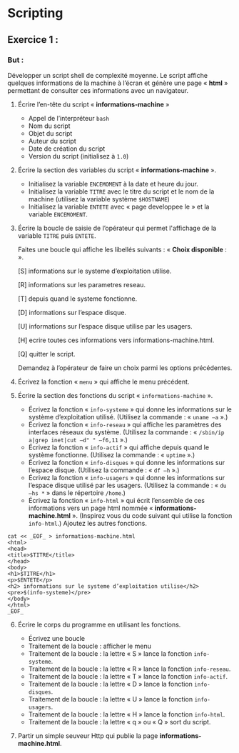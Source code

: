 # Scripting

## Exercice 1 : 

### But : ### 
Développer un script shell de complexité moyenne.
Le script affiche quelques informations de la machine à l’écran et génère une page « **html** » permettant de consulter ces informations avec un navigateur.

1. Écrire l’en-tête du script « **informations-machine** »
   - Appel de l’interpréteur ``bash``
   - Nom du script
   - Objet du script
   - Auteur du script
   - Date de création du script
   - Version du script (initialisez à ``1.0``)

2. Écrire la section des variables du script « **informations-machine** ».
   - Initialisez la variable ``ENCEMOMENT`` à la date et heure du jour.
   - Initialisez la variable ``TITRE`` avec le titre du script et le nom de la machine (utilisez la variable système ``$HOSTNAME``)
   - Initialisez la variable ``ENTETE`` avec « page developpee le » et la variable ``ENCEMOMENT``.

3. Écrire la boucle de saisie de l’opérateur qui permet l'affichage de la variable ``TITRE`` puis ``ENTETE``.

    Faites une boucle qui affiche les libellés suivants : « **Choix disponible** : ».
    
    [S] informations sur le systeme d’exploitation utilise.
    
    [R] informations sur les parametres reseau.

    [T] depuis quand le systeme fonctionne.

    [D] informations sur l’espace disque.

    [U] informations sur l’espace disque utilise par les usagers.

    [H] ecrire toutes ces informations vers informations-machine.html.

    [Q] quitter le script.

    Demandez à l’opérateur de faire un choix parmi les options précédentes.

4. Écrivez la fonction « ``menu`` » qui affiche le menu précédent.

5. Écrire la section des fonctions du script « ``informations-machine`` ».
   - Écrivez la fonction « ``info-systeme`` » qui donne les informations sur le système d’exploitation utilisé. (Utilisez la commande : « ``uname –a`` ».)
   - Écrivez la fonction « ``info-reseau`` » qui affiche les paramètres des interfaces réseaux du système.
   (Utilisez la commande : « ``/sbin/ip a|grep inet|cut –d" " –f6,11`` ».)
   - Écrivez la fonction « ``info-actif`` » qui affiche depuis quand le système fonctionne.
   (Utilisez la commande : « ``uptime`` ».)
   - Écrivez la fonction « ``info-disques`` » qui donne les informations sur l’espace disque.
   (Utilisez la commande : « ``df –h`` ».)
   - Écrivez la fonction « ``info-usagers`` » qui donne les informations sur l’espace disque utilisé par les usagers.
   (Utilisez la commande : « ``du –hs *`` » dans le répertoire ``/home``.)
   - Écrivez la fonction « ``info-html`` » qui écrit l’ensemble de ces informations vers un page html nommée « **informations-machine.html** ».
   (Inspirez vous du code suivant qui utilise la fonction ``info-html``.)
   Ajoutez les autres fonctions.

```
cat << _EOF_ > informations-machine.html
<html>
<head>
<title>$TITRE</title>
</head>
<body>
<h1>$TITRE</h1>
<p>$ENTETE</p>
<h2> informations sur le systeme d’exploitation utilise</h2>
<pre>$(info-systeme)</pre>
</body>
</html>
_EOF_
```

6. Écrire le corps du programme en utilisant les fonctions.
   - Écrivez une boucle
   - Traitement de la boucle : afficher le menu
   - Traitement de la boucle : la lettre « S » lance la fonction ``info-systeme``.
   - Traitement de la boucle : la lettre « R » lance la fonction ``info-reseau``.
   - Traitement de la boucle : la lettre « T » lance la fonction ``info-actif``.
   - Traitement de la boucle : la lettre « D » lance la fonction ``info-disques``.
   - Traitement de la boucle : la lettre « U » lance la fonction ``info-usagers``.
   - Traitement de la boucle : la lettre « H » lance la fonction ``info-html``.
   - Traitement de la boucle : la lettre « q » ou « Q » sort du script.

7. Partir un simple seuveur Http qui publie la page **informations-machine.html**.

